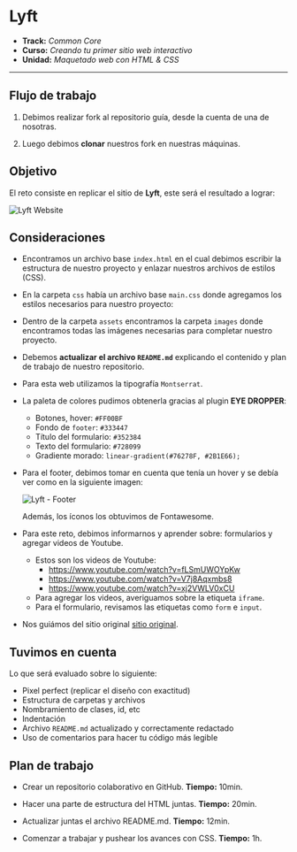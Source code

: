 # Lyft

* **Track:** _Common Core_
* **Curso:** _Creando tu primer sitio web interactivo_
* **Unidad:** _Maquetado web con HTML & CSS_

***


## Flujo de trabajo

1. Debimos realizar fork al repositorio guía, desde la cuenta de una de nosotras.

2. Luego debimos **clonar** nuestros fork en nuestras máquinas.


## Objetivo

El reto consiste en replicar el sitio de **Lyft**, este será el resultado
a lograr:

![Lyft Website](docs/fullpage.png)

## Consideraciones

* Encontramos un archivo base `index.html` en el cual debimos escribir la
  estructura de nuestro proyecto y enlazar nuestros archivos de estilos (CSS).

* En la carpeta `css` había un archivo base `main.css` donde agregamos los
  estilos necesarios para nuestro proyecto:

* Dentro de la carpeta `assets` encontramos la carpeta `images` donde
  encontramos todas las imágenes necesarias para completar nuestro proyecto.

* Debemos **actualizar el archivo `README.md`** explicando el contenido y plan de trabajo de
  nuestro repositorio.

* Para esta web utilizamos la tipografía `Montserrat`.

* La paleta de colores pudimos obtenerla gracias al plugin **EYE DROPPER**:
  - Botones, hover: `#FF00BF`
  - Fondo de `footer`: `#333447`
  - Título del formulario: `#352384`
  - Texto del formulario: `#728099`
  - Gradiente morado: `linear-gradient(#76278F, #2B1E66);`

* Para el footer, debimos tomar en cuenta que tenía un hover y se debía ver como en la
  siguiente imagen:

  ![Lyft - Footer](docs/footer.gif)

  Además, los íconos los obtuvimos de Fontawesome.

* Para este reto, debimos informarnos y aprender sobre: formularios y agregar videos de Youtube.

  - Estos son los videos de Youtube:
    * https://www.youtube.com/watch?v=fLSmUWOYpKw
    * https://www.youtube.com/watch?v=V7j8Aqxmbs8
    * https://www.youtube.com/watch?v=xj2VWLV0xCU
  - Para agregar los videos, averiguamos sobre la etiqueta `iframe`.
  - Para el formulario, revisamos las etiquetas como `form` e `input`.

* Nos guiámos del sitio original [sitio original](https://www.lyft.com/).

## Tuvimos en cuenta  

Lo que será evaluado sobre lo siguiente:

* Pixel perfect (replicar el diseño con exactitud)
* Estructura de carpetas y archivos
* Nombramiento de clases, id, etc
* Indentación
* Archivo `README.md` actualizado y correctamente redactado
* Uso de comentarios para hacer tu código más legible


## Plan de trabajo  

* Crear un repositorio colaborativo en GitHub. **Tiempo:** 10min.

* Hacer una parte de estructura del HTML juntas.  **Tiempo:** 20min.

* Actualizar juntas el archivo README.md. **Tiempo:** 12min.

* Comenzar a trabajar y pushear los avances con CSS. **Tiempo:** 1h.
